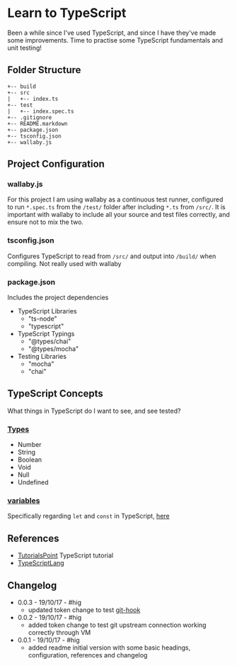 # Learn to TypeScript

Been a while since I've used TypeScript, and since I have they've made some improvements. Time to practise some TypeScript fundamentals and unit testing!

## Folder Structure

```ascii
+-- build
+-- src
|   +-- index.ts
+-- test
|   +-- index.spec.ts
+-- .gitignore
+-- README.markdown
+-- package.json
+-- tsconfig.json
+-- wallaby.js
```

## Project Configuration

### wallaby.js

For this project I am using wallaby as a continuous test runner, configured to run `*.spec.ts` from the `/test/` folder after including `*.ts` from `/src/`. It is important with wallaby to include all your source and test files correctly, and ensure not to mix the two.

### tsconfig.json

Configures TypeScript to read from `/src/` and output into `/build/` when compiling. Not really used with wallaby

### package.json

Includes the project dependencies

* TypeScript Libraries
  * "ts-node"
  * "typescript"
* TypeScript Typings
  * "@types/chai"
  * "@types/mocha"
* Testing Libraries
  * "mocha"
  * "chai"

## TypeScript Concepts

What things in TypeScript do I want to see, and see tested?

### [Types](https://www.tutorialspoint.com/typeScript/typeScript_types.htm)

* Number
* String
* Boolean
* Void
* Null
* Undefined

### [variables](https://www.tutorialspoint.com/typeScript/typeScript_variables.htm)

Specifically regarding `let` and `const` in TypeScript, [here](https://www.typescriptlang.org/docs/handbook/variable-declarations.html)

## References

* [TutorialsPoint](https://www.tutorialspoint.com/typescript/index.htm) TypeScript tutorial
* [TypeScriptLang](https://www.typescriptlang.org/index.html)

## Changelog

* 0.0.3 - 19/10/17 - #hig
  * updated token change to test [git-hook](https://stackoverflow.com/questions/7925850/how-to-automatically-push-after-committing-in-git)
* 0.0.2 - 19/10/17 - #hig
  * added token change to test git upstream connection working correctly through VM
* 0.0.1 - 19/10/17 - #hig
  * added readme initial version with some basic headings, configuration, references and changelog